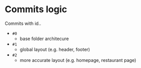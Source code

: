 #  Commits logic

Commits with id..

-  `#0`
   - base folder architecure
- `#1`
  - global layout (e.g. header, footer)
- `#2`
  - more accurate layout (e.g. homepage, restaurant page)
